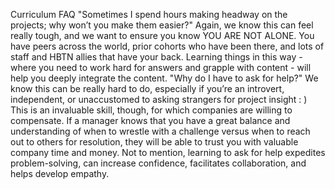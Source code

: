 Curriculum FAQ
"Sometimes I spend hours making headway on the projects; why won’t you make them easier?"
Again, we know this can feel really tough, and we want to ensure you know YOU ARE NOT ALONE. You have peers across the world, prior cohorts who have been there, and lots of staff and HBTN allies that have your back. 
Learning things in this way - where you need to work hard for answers and grapple with content - will help you deeply integrate the content. 
"Why do I have to ask for help?"
We know this can be really hard to do, especially if you’re an introvert, independent, or unaccustomed to asking strangers for project insight : ) This is an invaluable skill, though, for which companies are willing to compensate.
If a manager knows that you have a great balance and understanding of when to wrestle with a challenge versus when to reach out to others for resolution, they will be able to trust you with valuable company time and money. 
Not to mention, learning to ask for help expedites problem-solving, can increase confidence, facilitates collaboration, and helps develop empathy.